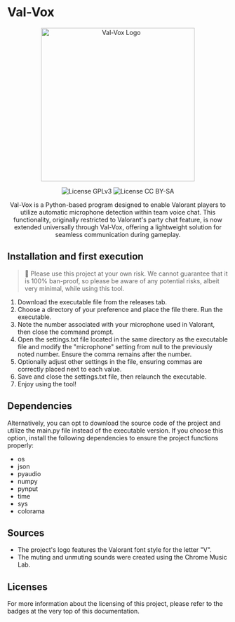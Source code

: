 # Val-Vox

<p align="center">
  <img src="[https://github.com/user-attachments/assets/ef928b8a-3217-47ad-8bd9-5f2e336b655d](https://github.com/user-attachments/assets/d55a669f-c3a2-494b-964e-90924c4a936e)" alt="Val-Vox Logo"  width="350" height="350"/>
</p>

<p align="center">
  <img src="https://img.shields.io/badge/Code%20License-GPL%20v3-darkgreen" alt="License GPLv3" href="https://www.gnu.org/licenses/quick-guide-gplv3.en.html"/>
  <img src="https://img.shields.io/badge/Text%20License-CC%20BY--SA%204.0-blue" alt="License CC BY-SA"/>
</p>

<p align="center">Val-Vox is a Python-based program designed to enable Valorant players to utilize automatic microphone detection within team voice chat. This functionality, originally restricted to Valorant's party chat feature, is now extended universally through Val-Vox, offering a lightweight solution for seamless communication during gameplay.</p>

## Installation and first execution

> 🚨
> Please use this project at your own risk. We cannot guarantee that it is 100% ban-proof, so please be aware of any potential risks, albeit very minimal, while using this tool.

1. Download the executable file from the releases tab.
2. Choose a directory of your preference and place the file there. Run the executable.
3. Note the number associated with your microphone used in Valorant, then close the command prompt.
4. Open the settings.txt file located in the same directory as the executable file and modify the "microphone" setting from null to the previously noted number. Ensure the comma remains after the number.
5. Optionally adjust other settings in the file, ensuring commas are correctly placed next to each value.
6. Save and close the settings.txt file, then relaunch the executable.
7. Enjoy using the tool!

## Dependencies

Alternatively, you can opt to download the source code of the project and utilize the main.py file instead of the executable version. If you choose this option, install the following dependencies to ensure the project functions properly:
- os
- json
- pyaudio
- numpy
- pynput
- time
- sys
- colorama

## Sources

- The project's logo features the Valorant font style for the letter "V".
- The muting and unmuting sounds were created using the Chrome Music Lab.

## Licenses

For more information about the licensing of this project, please refer to the badges at the very top of this documentation.
